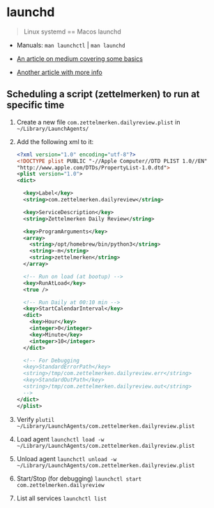 # launchd

> Linux systemd == Macos launchd

- Manuals: `man launchctl` | `man launchd`

- [An article on medium covering some basics](https://medium.com/swlh/how-to-use-launchd-to-run-services-in-macos-b972ed1e352)

- [Another article with more info](https://www.maketecheasier.com/use-launchd-run-scripts-on-schedule-macos/)

## Scheduling a script (zettelmerken) to run at specific time

1. Create a new file `com.zettelmerken.dailyreview.plist` in `~/Library/LaunchAgents/`

1. Add the following xml to it:

   ```xml
   <?xml version="1.0" encoding="utf-8"?>
   <!DOCTYPE plist PUBLIC "-//Apple Computer//DTD PLIST 1.0//EN"
   "http://www.apple.com/DTDs/PropertyList-1.0.dtd">
   <plist version="1.0">
   <dict>

     <key>Label</key>
     <string>com.zettelmerken.dailyreview</string>

     <key>ServiceDescription</key>
     <string>Zettelmerken Daily Review</string>

     <key>ProgramArguments</key>
     <array>
       <string>/opt/homebrew/bin/python3</string>
       <string>-m</string>
       <string>zettelmerken</string>
     </array>

     <!-- Run on load (at bootup) -->
     <key>RunAtLoad</key>
     <true />

     <!-- Run Daily at 00:10 min -->
     <key>StartCalendarInterval</key>
     <dict>
       <key>Hour</key>
       <integer>0</integer>
       <key>Minute</key>
       <integer>10</integer>
     </dict>

     <!-- For Debugging
     <key>StandardErrorPath</key>
     <string>/tmp/com.zettelmerken.dailyreview.err</string>
     <key>StandardOutPath</key>
     <string>/tmp/com.zettelmerken.dailyreview.out</string>
     -->
   </dict>
   </plist>
   ```

1. Verify `plutil ~/Library/LaunchAgents/com.zettelmerken.dailyreview.plist`

1. Load agent `launchctl load -w ~/Library/LaunchAgents/com.zettelmerken.dailyreview.plist`

1. Unload agent `launchctl unload -w ~/Library/LaunchAgents/com.zettelmerken.dailyreview.plist`

1. Start/Stop (for debugging) `launchctl start com.zettelmerken.dailyreview`

1. List all services `launchctl list`
